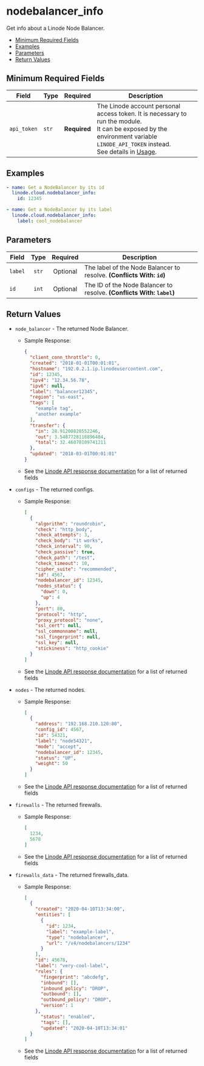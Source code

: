 # nodebalancer_info

Get info about a Linode Node Balancer.

- [Minimum Required Fields](#minimum-required-fields)
- [Examples](#examples)
- [Parameters](#parameters)
- [Return Values](#return-values)

## Minimum Required Fields
| Field       | Type  | Required     | Description                                                                                                                                                                                                              |
|-------------|-------|--------------|--------------------------------------------------------------------------------------------------------------------------------------------------------------------------------------------------------------------------|
| `api_token` | `str` | **Required** | The Linode account personal access token. It is necessary to run the module. <br/>It can be exposed by the environment variable `LINODE_API_TOKEN` instead. <br/>See details in [Usage](https://github.com/linode/ansible_linode?tab=readme-ov-file#usage). |

## Examples

```yaml
- name: Get a NodeBalancer by its id
  linode.cloud.nodebalancer_info:
    id: 12345
```

```yaml
- name: Get a NodeBalancer by its label
  linode.cloud.nodebalancer_info:
    label: cool_nodebalancer
```


## Parameters

| Field     | Type | Required | Description                                                                  |
|-----------|------|----------|------------------------------------------------------------------------------|
| `label` | <center>`str`</center> | <center>Optional</center> | The label of the Node Balancer to resolve.  **(Conflicts With: `id`)** |
| `id` | <center>`int`</center> | <center>Optional</center> | The ID of the Node Balancer to resolve.  **(Conflicts With: `label`)** |

## Return Values

- `node_balancer` - The returned Node Balancer.

    - Sample Response:
        ```json
        {
          "client_conn_throttle": 0,
          "created": "2018-01-01T00:01:01",
          "hostname": "192.0.2.1.ip.linodeusercontent.com",
          "id": 12345,
          "ipv4": "12.34.56.78",
          "ipv6": null,
          "label": "balancer12345",
          "region": "us-east",
          "tags": [
            "example tag",
            "another example"
          ],
          "transfer": {
            "in": 28.91200828552246,
            "out": 3.5487728118896484,
            "total": 32.46078109741211
          },
          "updated": "2018-03-01T00:01:01"
        }
        ```
    - See the [Linode API response documentation](https://techdocs.akamai.com/linode-api/reference/get-node-balancer) for a list of returned fields


- `configs` - The returned configs.

    - Sample Response:
        ```json
        [
          {
            "algorithm": "roundrobin",
            "check": "http_body",
            "check_attempts": 3,
            "check_body": "it works",
            "check_interval": 90,
            "check_passive": true,
            "check_path": "/test",
            "check_timeout": 10,
            "cipher_suite": "recommended",
            "id": 4567,
            "nodebalancer_id": 12345,
            "nodes_status": {
              "down": 0,
              "up": 4
            },
            "port": 80,
            "protocol": "http",
            "proxy_protocol": "none",
            "ssl_cert": null,
            "ssl_commonname": null,
            "ssl_fingerprint": null,
            "ssl_key": null,
            "stickiness": "http_cookie"
          }
        ]
        ```
    - See the [Linode API response documentation](https://techdocs.akamai.com/linode-api/reference/get-node-balancer-configs) for a list of returned fields


- `nodes` - The returned nodes.

    - Sample Response:
        ```json
        [
          {
            "address": "192.168.210.120:80",
            "config_id": 4567,
            "id": 54321,
            "label": "node54321",
            "mode": "accept",
            "nodebalancer_id": 12345,
            "status": "UP",
            "weight": 50
          }
        ]
        ```
    - See the [Linode API response documentation](https://techdocs.akamai.com/linode-api/reference/get-node-balancer-config-nodes) for a list of returned fields


- `firewalls` - The returned firewalls.

    - Sample Response:
        ```json
        [
          1234,
          5678
        ]
        ```
    - See the [Linode API response documentation](https://techdocs.akamai.com/linode-api/reference/get-node-balancer-firewalls) for a list of returned fields


- `firewalls_data` - The returned firewalls_data.

    - Sample Response:
        ```json
        [
          {
            "created": "2020-04-10T13:34:00",
            "entities": [
              {
                "id": 1234,
                "label": "example-label",
                "type": "nodebalancer",
                "url": "/v4/nodebalancers/1234"
              }
            ],
            "id": 45678,
            "label": "very-cool-label",
            "rules": {
              "fingerprint": "abcdefg",
              "inbound": [],
              "inbound_policy": "DROP",
              "outbound": [],
              "outbound_policy": "DROP",
              "version": 1
            },
              "status": "enabled",
              "tags": [],
              "updated": "2020-04-10T13:34:01"
          }
        ]
        ```
    - See the [Linode API response documentation](https://techdocs.akamai.com/linode-api/reference/get-node-balancer-firewalls) for a list of returned fields


